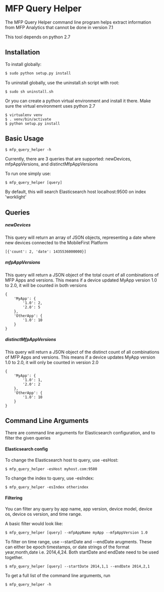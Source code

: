 MFP Query Helper
================

The MFP Query Helper command line program helps extract information from MFP Analytics that cannot be done in
version 7.1

This tool depends on python 2.7

Installation
------------

To install globally:

```bash
$ sudo python setup.py install
```

To uninstall globally, use the uninstall.sh script with root:

    $ sudo sh uninstall.sh

Or you can create a python virtual environment and install it there. Make sure the virtual environment uses
python 2.7

    $ virtualenv venv
    $ . venv/bin/activate
    $ python setup.py install

Basic Usage
-----------

    $ mfp_query_helper -h

Currently, there are 3 queries that are supported: newDevices, mfpAppVersions, and distinctMfpAppVersions

To run one simply use:

    $ mfp_query_helper [query]

By default, this will search Elasticsearch host localhost:9500 on index 'worklight'

Queries
-------

##### newDevices

This query will return an array of JSON objects, representing a date where new devices connected
to the MobileFirst Platform

    [{'count': 2, 'date': 1435536000000}]

##### mfpAppVersions

This query will return a JSON object of the total count of all combinations of MFP Apps and versions.
This means if a device updated MyApp version 1.0 to 2.0, it will be counted in both versions

    {
        'MyApp': {
            '1.0': 2,
            '2.0': 5
        },
        'OtherApp': {
            '1.0': 10
        }
    }

##### distinctMfpAppVersions

This query will return a JSON object of the distinct count of all combinations of MFP Apps and versions.
This means if a device updates MyApp version 1.0 to 2.0, it will only be counted in version 2.0

    {
        'MyApp': {
            '1.0': 1,
            '2.0': 2
        },
        'OtherApp': {
            '1.0': 10
        }
    }

Command Line Arguments
----------------------

There are command line arguments for Elasticsearch configuration, and to filter the given queries

#### Elasticsearch config

To change the Elasticsearch host to query, use -esHost:

    $ mfp_query_helper -esHost myhost.com:9500

To change the index to query, use -esIndex:

    $ mfp_query_helper -esIndex otherindex


#### Filtering

You can filter any query by app name, app version, device model, device os, device os version, and time range.

A basic filter would look like:

    $ mfp_query_helper [query] --mfpAppName myApp --mfpAppVersion 1.0

To filter on time range, use --startDate and --endDate arugments. These can either be epoch timestamps, or date
strings of the format year,month,date i.e. 2014,4,24. Both startDate and endDate need to be used together.

    $ mfp_query_helper [query] --startDate 2014,1,1 --endDate 2014,2,1

To get a full list of the command line arguments, run

    $ mfp_query_helper -h
